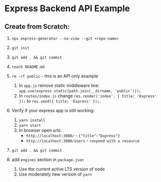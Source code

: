 # Express Backend API Example

## Create from Scratch:

1. `npx express-generator --no-view --git <repo-name>`
1. `git init`
1. `git add . && git commit`

1. `touch README.md`
1. `rm -rf public` - this is an API only example
   1. In `app.js` remove static middleware line: `app.use(express.static(path.join(__dirname, 'public')));`
   2. In `routes/index.js` change `res.render('index', { title: 'Express' });` to `res.send({ title: 'Express' });`.
1. Verify if your express app is still working:
   1. `yarn install`
   1. `yarn start`
   1. In browser open urls:
      - `http://localhost:3000/` - `{"title":"Express"}`
      - `http://localhost:3000/users` - `respond with a resource`
1. `git add . && git commit`

1. add `engines` section in `package.json`
   1. Use the current active LTS version of node
   1. Use moderately new version of `yarn`
